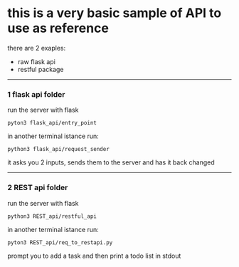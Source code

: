 # this is a very basic sample of API to use as reference
there are 2 exaples:
- raw flask api
- restful package
<hr>

### 1 flask api folder
run the server with flask
``` 
pyton3 flask_api/entry_point
```
in another terminal istance run:
```
python3 flask_api/request_sender
```
it asks you 2 inputs, sends them to the server and has it back changed
<hr>

### 2 REST api folder
run the server with flask
``` 
python3 REST_api/restful_api
```
in another terminal istance run:
```
pyton3 REST_api/req_to_restapi.py
```
prompt you to add a task and then print a todo list in stdout